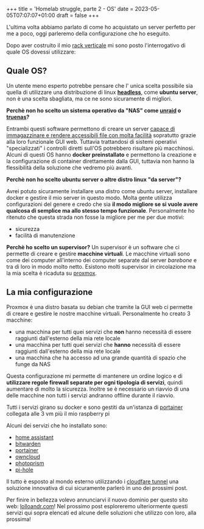 +++
title = 'Homelab struggle, parte 2 - OS'
date = 2023-05-05T07:07:07+01:00
draft = false
+++

L'ultima volta abbiamo parlato di come ho acquistato un server perfetto per me a poco, oggi parleremo della configurazione che ho eseguito.

Dopo aver costruito il mio [rack verticale](https://www.reddit.com/r/homelab/comments/133ye33/diy_vertical_rack/) mi sono posto l'interrogativo di quale OS dovessi utilizzare:

## Quale OS?

Un utente meno esperto potrebbe pensare che l' unica scelta possibile sia quella di utilizzare una distribuzione di linux [**headless**](https://en.wikipedia.org/wiki/Headless_software), come **ubuntu server**, non è una scelta sbagliata, ma ce ne sono sicuramente di migliori.

**Perchè non ho scelto un sistema operativo da "NAS" come [unraid](https://unraid.net) o [truenas](https://www.truenas.com)?**

Entrambi questi software permettono di creare un server [capace di immagazzinare e rendere accessibili file con molta facilità](https://www.truenas.com) sopratutto grazie alla loro funzionale GUI web. Tuttavia trattandosi di sistemi operativi "specializzati" i controlli diretti sull'OS potrebbero risultare più macchinosi. Alcuni di questi OS hanno **docker preinstallato** e permettono la creazione e la configurazione di container direttamente dalla GUI, tuttavia non hanno la flessibilità della soluzione che vedremo più avanti.

**Perchè non ho scelto ubuntu server o altre distro linux "da server"?**

Avrei potuto sicuramente installare una distro come ubuntu server, installare docker e gestire il mio server in questo modo. Molta gente utilizza configurazioni del genere e credo che sia **il modo migliore se si vuole avere qualcosa di semplice ma allo stesso tempo funzionale**. Personalmente ho ritenuto che questa strada non fosse la migliore per me per due motivi:

- sicurezza
- facilità di manutenzione

**Perchè ho scelto un supervisor?**
Un supervisor è un software che ci permette di creare e gestire **macchine virtuali**. Le macchine virtuali sono come dei computer all'interno dei computer separate dal server _barebone_ e tra di loro in modo molto netto. Esistono molti supervisor in circolazione ma la mia scelta è ricaduta su [proxmox](https://www.proxmox.com).

## La mia configurazione

Proxmox è una distro basata su debian che tramite la GUI web ci permette di creare e gestire le nostre macchine virtuali. Personalmente ho creato 3 macchine:

- una macchina per tutti quei servizi che **non** hanno necessità di essere raggiunti dall'esterno della mia rete locale
- una macchina per tutti quei servizi che **hanno** necessità di essere raggiunti dall'esterno della mia rete locale
- una macchina che ha accesso ad una grande quantità di spazio che funge da NAS

Questa configurazione mi permette di mantenere un ordine logico e di **utilizzare regole firewall separate per ogni tipologia di servizi**, quindi aumentare di molto la sicurezza. Inoltre se è necessario un riavvio di una delle macchine non tutti i servizi andranno offline durante il riavvio.

Tutti i servizi girano su docker e sono gestiti da un'istanza di [portainer](https://www.portainer.io) collegata alle 3 vm più il mio raspberry pi

Alcuni dei servizi che ho installato sono:

- [home assistant](https://www.home-assistant.io)
- [bitwarden](https://bitwarden.com/blog/new-deployment-option-for-self-hosting-bitwarden/)
- [portainer](https://www.portainer.io)
- [owncloud](https://owncloud.com)
- [photoprism](https://www.photoprism.app)
- [pi-hole](https://pi-hole.net)

Il tutto è esposto al mondo esterno utilizzando i [cloudfare tunnel](https://www.cloudflare.com/it-it/products/tunnel/) una soluzione innovativa di cui sicuramente parlerò in uno dei prossimi post.

Per finire in bellezza volevo annunciarvi il nuovo dominio per questo sito web: [lolloandr.com](https://lolloandr.com)! Nel prossimo post esploreremo ulteriormente questi servizi qui sopra elencati ed alcune delle soluzioni che utilizzo con loro, alla prossima!
